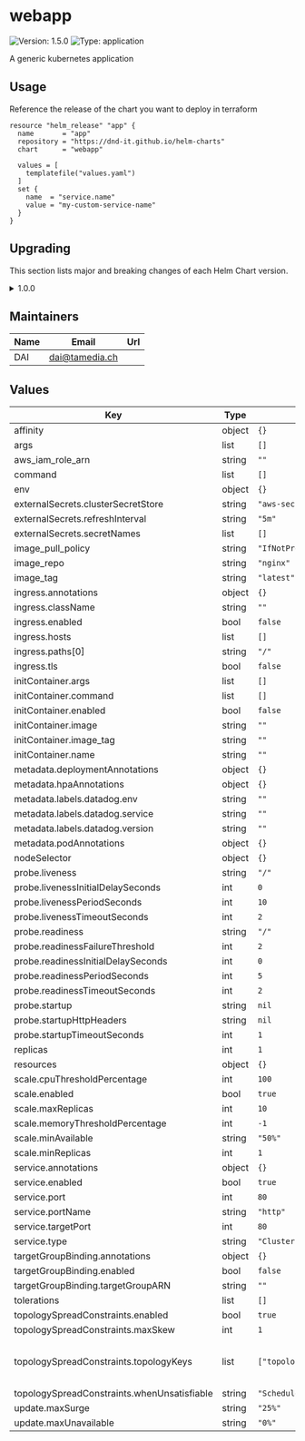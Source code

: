 # webapp

![Version: 1.5.0](https://img.shields.io/badge/Version-1.5.0-informational?style=flat-square) ![Type: application](https://img.shields.io/badge/Type-application-informational?style=flat-square)

A generic kubernetes application

## Usage

Reference the release of the chart you want to deploy in terraform

```hcl
resource "helm_release" "app" {
  name       = "app"
  repository = "https://dnd-it.github.io/helm-charts"
  chart      = "webapp"

  values = [
    templatefile("values.yaml")
  ]
  set {
    name  = "service.name"
    value = "my-custom-service-name"
  }
}
```

## Upgrading

This section lists major and breaking changes of each Helm Chart version.

<details>
<summary>1.0.0</summary>

- Ingress resource are now created when `ingress.enabled` is set to `true`. ingress.hosts has no effect.
- Service name removed from values.yaml. Service name defaults to release name.
- Deployment pod port removed from values.yaml. Pod port defaults to service target port.

```
ingress:
  enabled: true
  hosts:
    - host: foo.bar
      paths:
        - /
```
</details>

## Maintainers

| Name | Email | Url |
| ---- | ------ | --- |
| DAI | <dai@tamedia.ch> |  |

## Values

| Key | Type | Default | Description |
|-----|------|---------|-------------|
| affinity | object | `{}` |  |
| args | list | `[]` |  |
| aws_iam_role_arn | string | `""` |  |
| command | list | `[]` |  |
| env | object | `{}` |  |
| externalSecrets.clusterSecretStore | string | `"aws-secretsmanager"` |  |
| externalSecrets.refreshInterval | string | `"5m"` |  |
| externalSecrets.secretNames | list | `[]` |  |
| image_pull_policy | string | `"IfNotPresent"` |  |
| image_repo | string | `"nginx"` |  |
| image_tag | string | `"latest"` |  |
| ingress.annotations | object | `{}` |  |
| ingress.className | string | `""` |  |
| ingress.enabled | bool | `false` |  |
| ingress.hosts | list | `[]` |  |
| ingress.paths[0] | string | `"/"` |  |
| ingress.tls | bool | `false` |  |
| initContainer.args | list | `[]` |  |
| initContainer.command | list | `[]` |  |
| initContainer.enabled | bool | `false` |  |
| initContainer.image | string | `""` |  |
| initContainer.image_tag | string | `""` |  |
| initContainer.name | string | `""` |  |
| metadata.deploymentAnnotations | object | `{}` |  |
| metadata.hpaAnnotations | object | `{}` |  |
| metadata.labels.datadog.env | string | `""` |  |
| metadata.labels.datadog.service | string | `""` |  |
| metadata.labels.datadog.version | string | `""` |  |
| metadata.podAnnotations | object | `{}` |  |
| nodeSelector | object | `{}` |  |
| probe.liveness | string | `"/"` |  |
| probe.livenessInitialDelaySeconds | int | `0` |  |
| probe.livenessPeriodSeconds | int | `10` |  |
| probe.livenessTimeoutSeconds | int | `2` |  |
| probe.readiness | string | `"/"` |  |
| probe.readinessFailureThreshold | int | `2` |  |
| probe.readinessInitialDelaySeconds | int | `0` |  |
| probe.readinessPeriodSeconds | int | `5` |  |
| probe.readinessTimeoutSeconds | int | `2` |  |
| probe.startup | string | `nil` |  |
| probe.startupHttpHeaders | string | `nil` |  |
| probe.startupTimeoutSeconds | int | `1` |  |
| replicas | int | `1` |  |
| resources | object | `{}` |  |
| scale.cpuThresholdPercentage | int | `100` |  |
| scale.enabled | bool | `true` |  |
| scale.maxReplicas | int | `10` |  |
| scale.memoryThresholdPercentage | int | `-1` |  |
| scale.minAvailable | string | `"50%"` |  |
| scale.minReplicas | int | `1` |  |
| service.annotations | object | `{}` |  |
| service.enabled | bool | `true` |  |
| service.port | int | `80` |  |
| service.portName | string | `"http"` |  |
| service.targetPort | int | `80` |  |
| service.type | string | `"ClusterIP"` |  |
| targetGroupBinding.annotations | object | `{}` |  |
| targetGroupBinding.enabled | bool | `false` |  |
| targetGroupBinding.targetGroupARN | string | `""` |  |
| tolerations | list | `[]` |  |
| topologySpreadConstraints.enabled | bool | `true` |  |
| topologySpreadConstraints.maxSkew | int | `1` | Enable pod [Topology Spread Constraints](https://kubernetes.io/docs/concepts/workloads/pods/pod-topology-spread-constraints/). |
| topologySpreadConstraints.topologyKeys | list | `["topology.kubernetes.io/zone","kubernetes.io/hostname"]` | The key of node labels. See https://kubernetes.io/docs/reference/kubernetes-api/labels-annotations-taints/ All the labels will be considered to try to find the best match |
| topologySpreadConstraints.whenUnsatisfiable | string | `"ScheduleAnyway"` |  |
| update.maxSurge | string | `"25%"` |  |
| update.maxUnavailable | string | `"0%"` |  |
